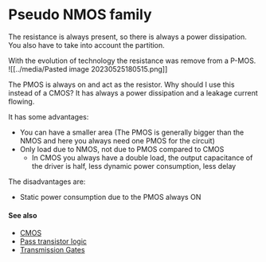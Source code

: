 # Pseudo NMOS family
The resistance is always present, so there is always a power dissipation. You also have to take into account the partition.

With the evolution of technology the resistance was remove from a P-MOS.
![[../media/Pasted image 20230525180515.png]]

The PMOS is always on and act as the resistor.
Why should I use this instead of a CMOS? It has always a power dissipation and a leakage current flowing.

It has some advantages:
- You can have a smaller area (The PMOS is generally bigger than the NMOS and here you always need one PMOS for the circuit)
- Only load due to NMOS, not due to PMOS compared to CMOS
	- In CMOS you always have a double load, the output capacitance of the driver is half, less dynamic power consumption, less delay

The disadvantages are:
- Static power consumption due to the PMOS always ON


#### See also
- [CMOS](cmos.md)
- [Pass transistor logic](pass-transistor-logic.md)
- [Transmission Gates](transmission-gates.md)



